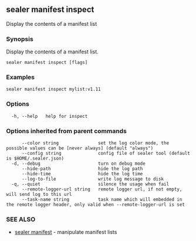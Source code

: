 ## sealer manifest inspect

Display the contents of a manifest list

### Synopsis


  Display the contents of a manifest list.

```
sealer manifest inspect [flags]
```

### Examples

```
sealer manifest inspect mylist:v1.11
```

### Options

```
  -h, --help   help for inspect
```

### Options inherited from parent commands

```
      --color string               set the log color mode, the possible values can be [never always] (default "always")
      --config string              config file of sealer tool (default is $HOME/.sealer.json)
  -d, --debug                      turn on debug mode
      --hide-path                  hide the log path
      --hide-time                  hide the log time
      --log-to-file                write log message to disk
  -q, --quiet                      silence the usage when fail
      --remote-logger-url string   remote logger url, if not empty, will send log to this url
      --task-name string           task name which will embedded in the remote logger header, only valid when --remote-logger-url is set
```

### SEE ALSO

* [sealer manifest](sealer_manifest.md)	 - manipulate manifest lists

